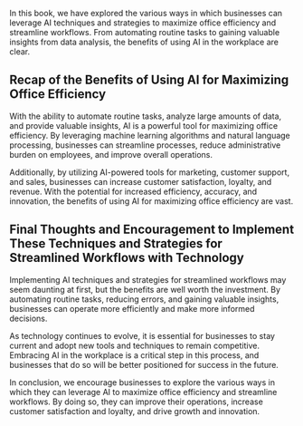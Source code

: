 
In this book, we have explored the various ways in which businesses can leverage AI techniques and strategies to maximize office efficiency and streamline workflows. From automating routine tasks to gaining valuable insights from data analysis, the benefits of using AI in the workplace are clear.

Recap of the Benefits of Using AI for Maximizing Office Efficiency
------------------------------------------------------------------

With the ability to automate routine tasks, analyze large amounts of data, and provide valuable insights, AI is a powerful tool for maximizing office efficiency. By leveraging machine learning algorithms and natural language processing, businesses can streamline processes, reduce administrative burden on employees, and improve overall operations.

Additionally, by utilizing AI-powered tools for marketing, customer support, and sales, businesses can increase customer satisfaction, loyalty, and revenue. With the potential for increased efficiency, accuracy, and innovation, the benefits of using AI for maximizing office efficiency are vast.

Final Thoughts and Encouragement to Implement These Techniques and Strategies for Streamlined Workflows with Technology
-----------------------------------------------------------------------------------------------------------------------

Implementing AI techniques and strategies for streamlined workflows may seem daunting at first, but the benefits are well worth the investment. By automating routine tasks, reducing errors, and gaining valuable insights, businesses can operate more efficiently and make more informed decisions.

As technology continues to evolve, it is essential for businesses to stay current and adopt new tools and techniques to remain competitive. Embracing AI in the workplace is a critical step in this process, and businesses that do so will be better positioned for success in the future.

In conclusion, we encourage businesses to explore the various ways in which they can leverage AI to maximize office efficiency and streamline workflows. By doing so, they can improve their operations, increase customer satisfaction and loyalty, and drive growth and innovation.